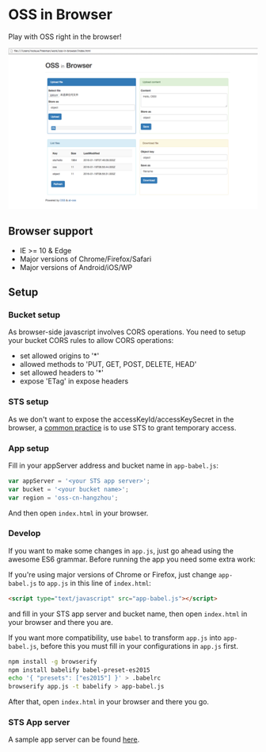 # OSS in Browser

Play with OSS right in the browser!

![Demo](screenshot.png?raw=true "OSS in Browser")

## Browser support

- IE >= 10 & Edge
- Major versions of Chrome/Firefox/Safari
- Major versions of Android/iOS/WP

## Setup

### Bucket setup

As browser-side javascript involves CORS operations. You need to setup
your bucket CORS rules to allow CORS operations:

- set allowed origins to '*'
- allowed methods to 'PUT, GET, POST, DELETE, HEAD'
- set allowed headers to '*'
- expose 'ETag' in expose headers

### STS setup

As we don't want to expose the accessKeyId/accessKeySecret in the
browser, a [common practice][oss-sts] is to use STS to grant temporary
access.

### App setup

Fill in your appServer address and bucket name in `app-babel.js`:

```js
var appServer = '<your STS app server>';
var bucket = '<your bucket name>';
var region = 'oss-cn-hangzhou';
```

And then open `index.html` in your browser.

### Develop

If you want to make some changes in `app.js`, just go ahead using the
awesome ES6 grammar. Before running the app you need some extra work:

If you're using major versions of Chrome or Firefox, just change
`app-babel.js` to `app.js` in this line of `index.html`:

```html
<script type="text/javascript" src="app-babel.js"></script>
```

and fill in your STS app server and bucket name, then open
`index.html` in your browser and there you are.

If you want more compatibility, use `babel` to transform `app.js` into
`app-babel.js`, before this you must fill in your configurations in
`app.js` first.

```bash
npm install -g browserify
npm install babelify babel-preset-es2015
echo '{ "presets": ["es2015"] }' > .babelrc
browserify app.js -t babelify > app-babel.js
```

After that, open `index.html` in your browser and there you go.

### STS App server

A sample app server can be found [here][node-sts-app-server].


[node-sts-app-server]: https://github.com/rockuw/node-sts-app-server
[oss-sts]: https://help.aliyun.com/document_detail/oss/practice/ram_guide.html

